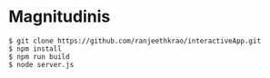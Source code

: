 # Magnitudinis

```
$ git clone https://github.com/ranjeethkrao/interactiveApp.git
$ npm install
$ npm run build
$ node server.js
```
